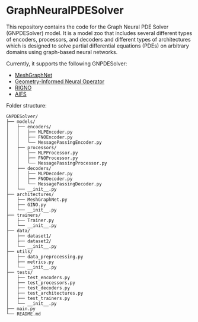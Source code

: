 # GraphNeuralPDESolver
This repository contains the code for the Graph Neural PDE Solver (GNPDESolver) model. It is a model zoo that includes several different types of encoders, processors, and decoders and different types of architectures which is designed to solve partial differential equations (PDEs) on arbitrary domains using graph-based neural networks.

Currently, it supports the following GNPDESolver:

- [MeshGraphNet](https://sites.google.com/view/meshgraphnets)
- [Geometry-Informed Neural Operator](https://openreview.net/pdf?id=86dXbqT5Ua)
- [RIGNO](https://github.com/sprmsv/rigno)
- [AIFS](https://arxiv.org/pdf/2406.01465)


Folder structure:
```
GNPDESolver/
├── models/
│   ├── encoders/
│   │   ├── MLPEncoder.py
│   │   ├── FNOEncoder.py
│   │   └── MessagePassingEncoder.py
│   ├── processors/
│   │   ├── MLPProcessor.py
│   │   ├── FNOProcessor.py
│   │   └── MessagePassingProcessor.py
│   ├── decoders/
│   │   ├── MLPDecoder.py
│   │   ├── FNODecoder.py
│   │   └── MessagePassingDecoder.py
│   └── __init__.py
├── architectures/
│   ├── MeshGraphNet.py
│   ├── GINO.py
│   └── __init__.py
├── trainers/
│   ├── Trainer.py
│   └── __init__.py
├── data/
│   ├── dataset1/
│   ├── dataset2/
│   └── __init__.py
├── utils/
│   ├── data_preprocessing.py
│   ├── metrics.py
│   └── __init__.py
├── tests/
│   ├── test_encoders.py
│   ├── test_processors.py
│   ├── test_decoders.py
│   ├── test_architectures.py
│   ├── test_trainers.py
│   └── __init__.py
├── main.py
└── README.md
```